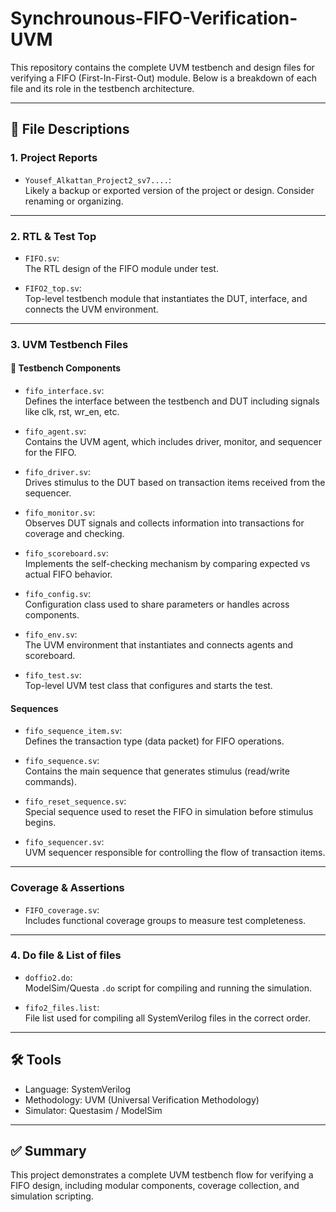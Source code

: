 # Synchrounous-FIFO-Verification-UVM

This repository contains the complete UVM testbench and design files for verifying a FIFO (First-In-First-Out) module. Below is a breakdown of each file and its role in the testbench architecture.

---

## 📁 File Descriptions

### 1. Project Reports

- `Yousef_Alkattan_Project2_sv7....`:  
  Likely a backup or exported version of the project or design. Consider renaming or organizing.


---

### 2. RTL & Test Top

- `FIFO.sv`:  
  The RTL design of the FIFO module under test.

- `FIFO2_top.sv`:  
  Top-level testbench module that instantiates the DUT, interface, and connects the UVM environment.

---

### 3. UVM Testbench Files

#### 🧱 Testbench Components

- `fifo_interface.sv`:  
  Defines the interface between the testbench and DUT including signals like clk, rst, wr_en, etc.

- `fifo_agent.sv`:  
  Contains the UVM agent, which includes driver, monitor, and sequencer for the FIFO.

- `fifo_driver.sv`:  
  Drives stimulus to the DUT based on transaction items received from the sequencer.

- `fifo_monitor.sv`:  
  Observes DUT signals and collects information into transactions for coverage and checking.

- `fifo_scoreboard.sv`:  
  Implements the self-checking mechanism by comparing expected vs actual FIFO behavior.

- `fifo_config.sv`:  
  Configuration class used to share parameters or handles across components.

- `fifo_env.sv`:  
  The UVM environment that instantiates and connects agents and scoreboard.

- `fifo_test.sv`:  
  Top-level UVM test class that configures and starts the test.

#### Sequences

- `fifo_sequence_item.sv`:  
  Defines the transaction type (data packet) for FIFO operations.

- `fifo_sequence.sv`:  
  Contains the main sequence that generates stimulus (read/write commands).

- `fifo_reset_sequence.sv`:  
  Special sequence used to reset the FIFO in simulation before stimulus begins.

- `fifo_sequencer.sv`:  
  UVM sequencer responsible for controlling the flow of transaction items.

---

### Coverage & Assertions

- `FIFO_coverage.sv`:  
  Includes functional coverage groups to measure test completeness.

---

### 4. Do file & List of files

- `doffio2.do`:  
  ModelSim/Questa `.do` script for compiling and running the simulation.

- `fifo2_files.list`:  
  File list used for compiling all SystemVerilog files in the correct order.

---

## 🛠 Tools

- Language: SystemVerilog
- Methodology: UVM (Universal Verification Methodology)
- Simulator: Questasim / ModelSim

---

## ✅ Summary

This project demonstrates a complete UVM testbench flow for verifying a FIFO design, including modular components, coverage collection, and simulation scripting.

